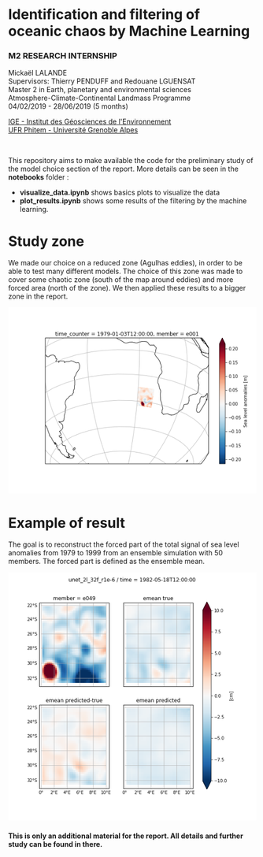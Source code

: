 

# Identification and filtering of oceanic chaos by Machine Learning
### M2 RESEARCH INTERNSHIP 

Mickaël LALANDE<br/>
Supervisors: Thierry PENDUFF and Redouane LGUENSAT<br/>
Master 2 in Earth, planetary and environmental sciences<br/>
Atmosphere-Climate-Continental Landmass Programme<br/>
04/02/2019 - 28/06/2019 (5 months)

[IGE - Institut des Géosciences de l'Environnement](http://www.ige-grenoble.fr/ige/)<br/>
[UFR Phitem - Université Grenoble Alpes](https://phitem.univ-grenoble-alpes.fr/)

<br/>

This repository aims to make available the code for the preliminary study of the model choice section of the report. More details can be seen in the **notebooks** folder :
-  **visualize_data.ipynb** shows basics plots to visualize the data 
-  **plot_results.ipynb** shows some results of the filtering by the machine learning.


# Study zone 
We made our choice on a reduced zone (Agulhas eddies), in order to be able to test many different models. The choice of this zone was made to cover some chaotic zone (south of the map around eddies) and more forced area (north of the zone). We then applied these results to a bigger zone in the report.

![](zone.png)

# Example of result
The goal is to reconstruct the forced part of the total signal of sea level anomalies from 1979 to 1999 from an ensemble simulation with 50 members. The forced part is defined as the ensemble mean.

![](result.png)

#### This is only an additional material for the report. All details and further study can be found in there.
